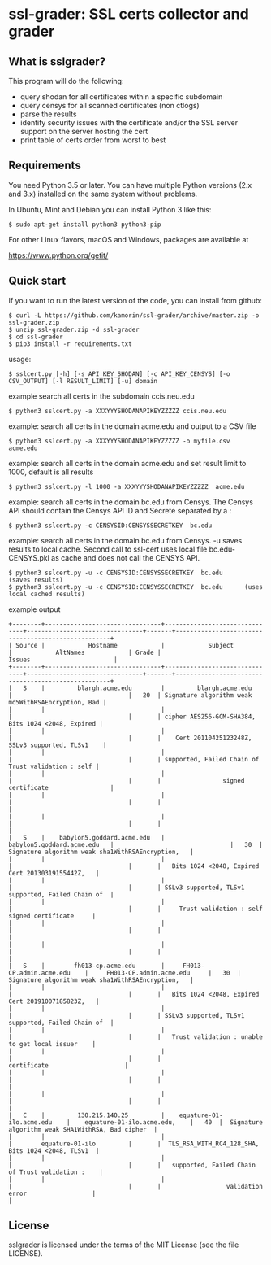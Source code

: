 ssl-grader:  SSL certs collector and grader
=======================================

What is sslgrader?
-------------------

This program will do the following:
- query shodan for all certificates within a specific subdomain 
- query censys for all scanned certificates (non ctlogs)
- parse the results
- identify security issues with the certificate and/or the SSL server support on the server hosting the cert
- print table of certs order from worst to best

Requirements
------------
You need Python 3.5 or later.  You can have multiple Python versions (2.x and 3.x) installed on the same system without problems.

In Ubuntu, Mint and Debian you can install Python 3 like this:

    $ sudo apt-get install python3 python3-pip

For other Linux flavors, macOS and Windows, packages are available at

  https://www.python.org/getit/


Quick start
-----------

If you want to run the latest version of the code, you can install from github:

    $ curl -L https://github.com/kamorin/ssl-grader/archive/master.zip -o ssl-grader.zip
    $ unzip ssl-grader.zip -d ssl-grader
    $ cd ssl-grader
    $ pip3 install -r requirements.txt

usage: 

    $ sslcert.py [-h] [-s API_KEY_SHODAN] [-c API_KEY_CENSYS] [-o CSV_OUTPUT] [-l RESULT_LIMIT] [-u] domain

example search all certs in the subdomain ccis.neu.edu

    $ python3 sslcert.py -a XXXYYYSHODANAPIKEYZZZZZ ccis.neu.edu 

example:  search all certs in the domain acme.edu and output to a CSV file

    $ python3 sslcert.py -a XXXYYYSHODANAPIKEYZZZZZ -o myfile.csv  acme.edu 

example:  search all certs in the domain acme.edu and set result limit to 1000, default is all results

    $ python3 sslcert.py -l 1000 -a XXXYYYSHODANAPIKEYZZZZZ  acme.edu 


example:  search all certs in the domain bc.edu from Censys.  The Censys API should contain the Censys API ID and Secrete separated by a :

    $ python3 sslcert.py -c CENSYSID:CENSYSSECRETKEY  bc.edu

example:  search all certs in the domain bc.edu from Censys.  -u saves results to local cache.  Second call to ssl-cert uses local file bc.edu-CENSYS.pkl as cache and does not call the CENSYS API.

    $ python3 sslcert.py -u -c CENSYSID:CENSYSSECRETKEY  bc.edu      (saves results)
    $ python3 sslcert.py -u -c CENSYSID:CENSYSSECRETKEY  bc.edu      (uses local cached results)

example output

```
+--------+--------------------------------+-------------------------------+--------------------------------+-------+----------------------------------------------------+
| Source |            Hostname            |            Subject            |            AltNames            | Grade |                       Issues                       |
+--------+--------------------------------+-------------------------------+--------------------------------+-------+----------------------------------------------------+
|   S    |         blargh.acme.edu        |         blargh.acme.edu        |                                |   20  | Signature algorithm weak md5WithRSAEncryption, Bad |
|        |                                |                               |                                |       | cipher AES256-GCM-SHA384, Bits 1024 <2048, Expired |
|        |                                |                               |                                |       |    Cert 20110425123248Z, SSLv3 supported, TLSv1    |
|        |                                |                               |                                |       | supported, Failed Chain of Trust validation : self |
|        |                                |                               |                                |       |                 signed certificate                 |
|        |                                |                               |                                |       |                                                    |
|        |                                |                               |                                |       |                                                    |
|   S    |    babylon5.goddard.acme.edu   |    babylon5.goddard.acme.edu   |                                |   30  |  Signature algorithm weak sha1WithRSAEncryption,   |
|        |                                |                               |                                |       |   Bits 1024 <2048, Expired Cert 20130319155442Z,   |
|        |                                |                               |                                |       | SSLv3 supported, TLSv1 supported, Failed Chain of  |
|        |                                |                               |                                |       |     Trust validation : self signed certificate     |
|        |                                |                               |                                |       |                                                    |
|        |                                |                               |                                |       |                                                    |
|   S    |        fh013-cp.acme.edu       |     FH013-CP.admin.acme.edu    |     FH013-CP.admin.acme.edu     |   30  |  Signature algorithm weak sha1WithRSAEncryption,   |
|        |                                |                               |                                |       |   Bits 1024 <2048, Expired Cert 20191007185823Z,   |
|        |                                |                               |                                |       | SSLv3 supported, TLSv1 supported, Failed Chain of  |
|        |                                |                               |                                |       |   Trust validation : unable to get local issuer    |
|        |                                |                               |                                |       |                    certificate                     |
|        |                                |                               |                                |       |                                                    |
|        |                                |                               |                                |       |                                                    |
|   C    |         130.215.140.25         |    equature-01-ilo.acme.edu    |    equature-01-ilo.acme.edu,    |   40  |  Signature algorithm weak SHA1WithRSA, Bad cipher  |
|        |                                |                               |        equature-01-ilo         |       |  TLS_RSA_WITH_RC4_128_SHA, Bits 1024 <2048, TLSv1  |
|        |                                |                               |                                |       |   supported, Failed Chain of Trust validation :    |
|        |                                |                               |                                |       |                  validation error                  |
|
```


License
-------

sslgrader is licensed under the terms of the MIT License (see the file
LICENSE).

